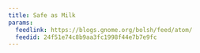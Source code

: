 ```yaml
---
title: Safe as Milk
params:
  feedlink: https://blogs.gnome.org/bolsh/feed/atom/
  feedid: 24f51e74c8b9aa3fc1998f44e7b7e9fc
---
```

